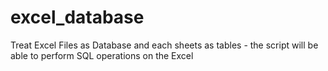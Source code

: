 # excel_database
Treat Excel Files as Database and each sheets as tables - the script will be able to perform SQL operations on the Excel
